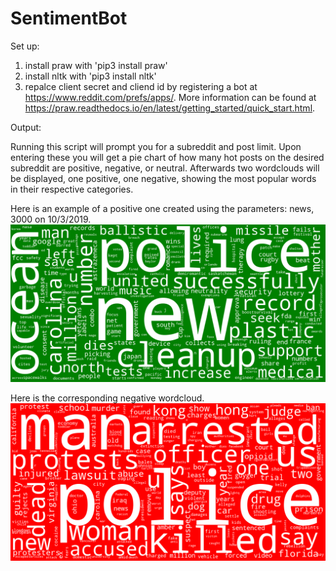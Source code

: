 # SentimentBot
Set up:

1) install praw with 'pip3 install praw'
2) install nltk with 'pip3 install nltk'
3) repalce client secret and cliend id by registering a bot at https://www.reddit.com/prefs/apps/.
More information can be found at https://praw.readthedocs.io/en/latest/getting_started/quick_start.html.

Output:

Running this script will prompt you for a subreddit and post limit. Upon entering these you will get a pie chart of how many hot posts on the desired subreddit are positive, negative, or neutral. Afterwards two wordclouds will be displayed, one positive, one negative, showing the most popular words in their respective categories.

Here is an example of a positive one created using the parameters: news, 3000 on 10/3/2019.
![positive wordcloud](./p.png)

Here is the corresponding negative wordcloud.
![negative wordcloud](./n.png)
